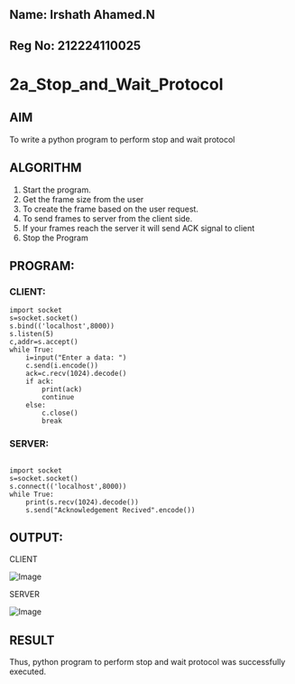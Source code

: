 ## Name: Irshath Ahamed.N
## Reg No: 212224110025
# 2a_Stop_and_Wait_Protocol
## AIM 
To write a python program to perform stop and wait protocol
## ALGORITHM
1. Start the program.
2. Get the frame size from the user
3. To create the frame based on the user request.
4. To send frames to server from the client side.
5. If your frames reach the server it will send ACK signal to client
6. Stop the Program
## PROGRAM:
### CLIENT: 
```
import socket 
s=socket.socket()
s.bind(('localhost',8000))
s.listen(5) 
c,addr=s.accept() 
while True: 
    i=input("Enter a data: ") 
    c.send(i.encode()) 
    ack=c.recv(1024).decode() 
    if ack: 
        print(ack) 
        continue 
    else: 
        c.close() 
        break 
```
### SERVER:  
```
 
import socket 
s=socket.socket() 
s.connect(('localhost',8000)) 
while True: 
    print(s.recv(1024).decode()) 
    s.send("Acknowledgement Recived".encode())
```
## OUTPUT:
CLIENT 

![Image](https://github.com/user-attachments/assets/e7dcd5d6-2dc0-4341-a7d4-dcd24232da3a)

SERVER

![Image](https://github.com/user-attachments/assets/258e68da-4880-4e48-9f55-214315a33f1c)

## RESULT
Thus, python program to perform stop and wait protocol was successfully executed.

